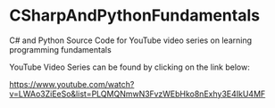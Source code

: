 # CSharpAndPythonFundamentals

C# and Python Source Code for YouTube video series on learning programming fundamentals 

YouTube Video Series can be found by clicking on the link below:

https://www.youtube.com/watch?v=LWAo3ZiEeSo&list=PLQMQNmwN3FvzWEbHko8nExhy3E4IkU4MF
